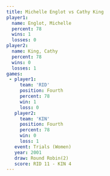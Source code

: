 ```yaml
---
title: Michelle Englot vs Cathy King
player1:                
  name: Englot, Michelle
  percent: 78           
  wins: 1               
  losses: 0             
player2:                
  name: King, Cathy     
  percent: 78           
  wins: 0               
  losses: 1             
games:
 - player1:          
     team: 'RID'     
     position: Fourth
     percent: 78     
     win: 1          
     loss: 0         
   player2:          
     team: 'KIN'     
     position: Fourth
     percent: 78     
     win: 0          
     loss: 1         
   event: Trials (Women)
   year: 2001           
   draw: Round Robin(2) 
   score: RID 11 - KIN 4
---
```

